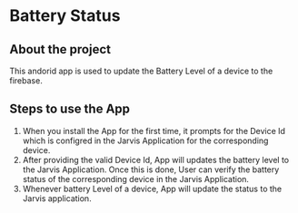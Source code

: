 # Battery Status
## About the project
This andorid app is used to update the Battery Level of a device to the firebase.

## Steps to use the App
1. When you install the App for the first time, it prompts for the Device Id which is configred in the Jarvis Application for the corresponding device.
2. After providing the valid Device Id, App will updates the battery level to the Jarvis Application. Once this is done, User can verify the battery status of the corresponding device in the Jarvis Application.
3. Whenever battery Level of a device, App will update the status to the Jarvis application.

